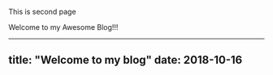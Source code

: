 This is second page

Welcome to my Awesome Blog!!!

---
title: "Welcome to my blog"
date: 2018-10-16
---
